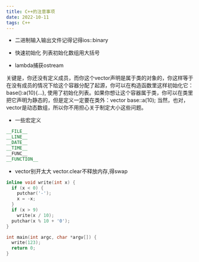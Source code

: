 ```yaml
---
title: C++的注意事项  
date: 2022-10-11  
tags: C++  
---
```

- 二进制输入输出文件记得记得ios::binary

- 快速初始化
  列表初始化数组用大括号

- lambda捕获ostream 

<!-- more -->
关键是，你还没有定义成员，而你这个vector声明是属于类的对象的，你这样等于在没有成员的情况下给这个容器分配了起源，你可以在构造函数里这样初始化它：base():a(10){...}, 使用了初始化列表。如果你想让这个容器属于类，你可以在类里把它声明为静态的，但是定义一定要在类外：vector<int> base::a(10); 当然，也对，vector是动态数组，所以你不用担心关于制定大小这些问题。

- 一些宏定义
```C++
__FILE__  
__LINE__  
__DATE__  
__TIME__  
__FUNC__
__FUNCTION__
```

- vector别开太大
  vector.clear不释放内存,得swap

```c++
inline void write(int x) {
  if (x < 0) {
    putchar('-');
    x = -x;
  }
  if (x > 9)
    write(x / 10);
  putchar(x % 10 + '0');
}

int main(int argc, char *argv[]) {
  write(123);
  return 0;
}
```